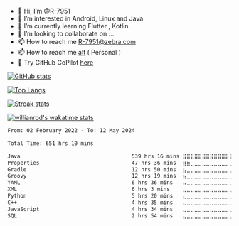 - 👋 Hi, I’m @R-7951
- 👀 I’m interested in Android, Linux and Java.
- 🌱 I’m currently learning Flutter , Kotlin.
- 💞️ I’m looking to collaborate on ...
- 📫 How to reach me R-7951@zebra.com
- 📫 How to reach me [alt](https://github.com/cptmacp) ( Personal ) 
- :robot: Try GitHub CoPilot [here](https://copilot.github.com/)

[![GitHub stats](https://github-readme-stats.vercel.app/api?username=R-7951&show_icons=true&theme=tokyonight)](https://github.com/R-7951/R-7951) 

[![Top Langs](https://github-readme-stats.vercel.app/api/top-langs/?username=R-7951&theme=tokyonight)](https://github.com/R-7951/R-7951) 

[![Streak stats](https://github-readme-streak-stats.herokuapp.com/?user=R-7951&theme=tokyonight)](https://github.com/R-7951/R-7951) 


[![willianrod's wakatime stats](https://github-readme-stats.vercel.app/api/wakatime?username=r7951&theme=tokyonight)](https://github.com/R-7951/R-7951)

<!--START_SECTION:waka-->

```txt
From: 02 February 2022 - To: 12 May 2024

Total Time: 651 hrs 10 mins

Java                                   539 hrs 16 mins ⣿⣿⣿⣿⣿⣿⣿⣿⣿⣿⣿⣿⣿⣿⣿⣿⣿⣿⣿⣿⣶⣀⣀⣀⣀   82.75 %
Properties                             47 hrs 36 mins  ⣿⣷⣀⣀⣀⣀⣀⣀⣀⣀⣀⣀⣀⣀⣀⣀⣀⣀⣀⣀⣀⣀⣀⣀⣀   07.30 %
Gradle                                 12 hrs 50 mins  ⣦⣀⣀⣀⣀⣀⣀⣀⣀⣀⣀⣀⣀⣀⣀⣀⣀⣀⣀⣀⣀⣀⣀⣀⣀   01.97 %
Groovy                                 12 hrs 19 mins  ⣦⣀⣀⣀⣀⣀⣀⣀⣀⣀⣀⣀⣀⣀⣀⣀⣀⣀⣀⣀⣀⣀⣀⣀⣀   01.89 %
YAML                                   6 hrs 36 mins   ⣤⣀⣀⣀⣀⣀⣀⣀⣀⣀⣀⣀⣀⣀⣀⣀⣀⣀⣀⣀⣀⣀⣀⣀⣀   01.01 %
XML                                    6 hrs 3 mins    ⣄⣀⣀⣀⣀⣀⣀⣀⣀⣀⣀⣀⣀⣀⣀⣀⣀⣀⣀⣀⣀⣀⣀⣀⣀   00.93 %
Python                                 5 hrs 20 mins   ⣄⣀⣀⣀⣀⣀⣀⣀⣀⣀⣀⣀⣀⣀⣀⣀⣀⣀⣀⣀⣀⣀⣀⣀⣀   00.82 %
C++                                    4 hrs 35 mins   ⣄⣀⣀⣀⣀⣀⣀⣀⣀⣀⣀⣀⣀⣀⣀⣀⣀⣀⣀⣀⣀⣀⣀⣀⣀   00.70 %
JavaScript                             4 hrs 34 mins   ⣄⣀⣀⣀⣀⣀⣀⣀⣀⣀⣀⣀⣀⣀⣀⣀⣀⣀⣀⣀⣀⣀⣀⣀⣀   00.70 %
SQL                                    2 hrs 54 mins   ⣄⣀⣀⣀⣀⣀⣀⣀⣀⣀⣀⣀⣀⣀⣀⣀⣀⣀⣀⣀⣀⣀⣀⣀⣀   00.45 %
```

<!--END_SECTION:waka-->


<!---
R-7951/R-7951 is a ✨ special ✨ repository because its `README.md` (this file) appears on your GitHub profile.
You can click the Preview link to take a look at your changes.
--->
